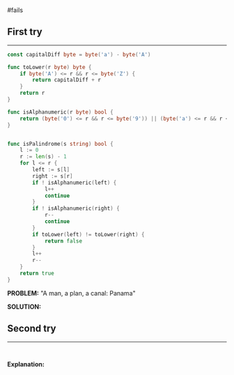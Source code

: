 #fails 
## First try
___
```go
const capitalDiff byte = byte('a') - byte('A')

func toLower(r byte) byte {
    if byte('A') <= r && r <= byte('Z') {
        return capitalDiff + r
    }
    return r
}

func isAlphanumeric(r byte) bool {
    return (byte('0') <= r && r <= byte('9')) || (byte('a') <= r && r <= byte('z'))
}


func isPalindrome(s string) bool {
    l := 0
    r := len(s) - 1
    for l <= r {
        left := s[l]
        right := s[r]
        if ! isAlphanumeric(left) {
            l++
            continue
        }
        if ! isAlphanumeric(right) {
            r--
            continue
        }
        if toLower(left) != toLower(right) {
            return false
        }
        l++
        r--
    }
    return true
}

```

**PROBLEM:** "A man, a plan, a canal: Panama"

**SOLUTION:**



## Second try
____
```go



```

**Explanation:**
